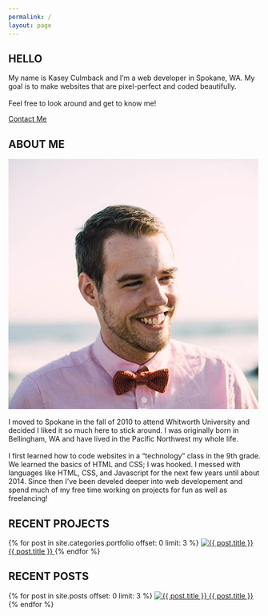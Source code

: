 ```yaml
---
permalink: /
layout: page
---
```



<section class="main-hero">
	<h1>HELLO</h1>
	<p>My name is Kasey Culmback and I’m a web developer in Spokane, WA. My goal is to make websites that are pixel-perfect and coded beautifully.<br><br>
	Feel free to look around and get to know me!</p>
	<a href="#" class="btn">Contact Me</a>
</section>

<section class="about-me">
	<h2>ABOUT ME</h2>
	<img src="/assets/img/kasey-culmback.jpg" alt="Kasey Culmback">
	<p>I moved to Spokane in the fall of 2010 to attend Whitworth University and decided I liked it so much here to stick around. I was originally born in Bellingham, WA and have lived in the Pacific Northwest my whole life.
	<br><br>
	I first learned how to code websites in a “technology” class in the 9th grade. We learned the basics of HTML and CSS; I was hooked. I messed with languages like HTML, CSS, and Javascript for the next few years until about 2014. Since then I’ve been develed deeper into web developement and spend much of my free time working on projects for fun as well as freelancing!</p>
</section>

<section class="recent-projects">
	<h2>RECENT PROJECTS</h2>
	{% for post in site.categories.portfolio offset: 0 limit: 3 %}
	<a href="{{ post.url }}" class="project" title="{{ post.title }}">
		<img src="{{ post.featured_image }}" alt="{{ post.title }}">
		<span>{{ post.title }}</span>
	</a>
	{% endfor %}
	<!-- {% for post in site.categories.portfolio offset: 0 limit: 3 %}
	<a href="{{ post.url }}" class="project" title="{{ post.title }}" style="background: url('{{ post.featured_image }}') no-repeat center center; background-size: cover;">
		<span>{{ post.title }}</span>
	</a>
	{% endfor %} -->
</section>

<section class="recent-posts">
	<h2>RECENT POSTS</h2>
	{% for post in site.posts offset: 0 limit: 3 %}
	<a href="{{ post.url }}" class="post" title="{{ post.title }}">
		<img src="{{ post.featured_image }}" alt="{{ post.title }}">
		<span>{{ post.title }}</span>
	</a>
	{% endfor %}
	<!-- {% for post in site.categories.portfolio offset: 0 limit: 3 %}
	<a href="{{ post.url }}" class="project" title="{{ post.title }}" style="background: url('{{ post.featured_image }}') no-repeat center center; background-size: cover;">
		<span>{{ post.title }}</span>
	</a>
	{% endfor %} -->
</section>